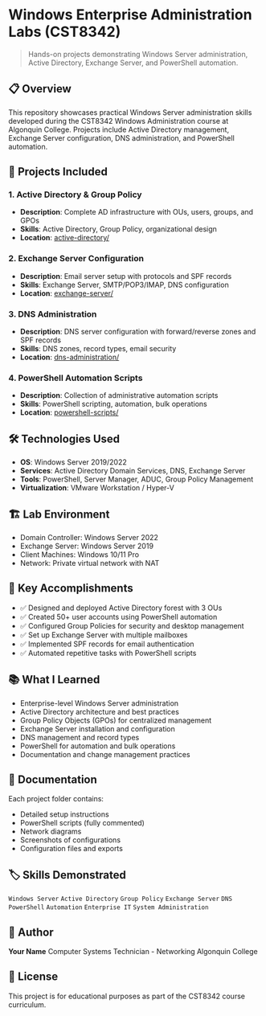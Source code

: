 # Windows Enterprise Administration Labs (CST8342)

> Hands-on projects demonstrating Windows Server administration, Active Directory, Exchange Server, and PowerShell automation.

## 📋 Overview

This repository showcases practical Windows Server administration skills developed during the CST8342 Windows Administration course at Algonquin College. Projects include Active Directory management, Exchange Server configuration, DNS administration, and PowerShell automation.

## 🎯 Projects Included

### 1. Active Directory & Group Policy
- **Description**: Complete AD infrastructure with OUs, users, groups, and GPOs
- **Skills**: Active Directory, Group Policy, organizational design
- **Location**: [active-directory/](active-directory/)

### 2. Exchange Server Configuration
- **Description**: Email server setup with protocols and SPF records
- **Skills**: Exchange Server, SMTP/POP3/IMAP, DNS configuration
- **Location**: [exchange-server/](exchange-server/)

### 3. DNS Administration
- **Description**: DNS server configuration with forward/reverse zones and SPF records
- **Skills**: DNS zones, record types, email security
- **Location**: [dns-administration/](dns-administration/)

### 4. PowerShell Automation Scripts
- **Description**: Collection of administrative automation scripts
- **Skills**: PowerShell scripting, automation, bulk operations
- **Location**: [powershell-scripts/](powershell-scripts/)

## 🛠️ Technologies Used

- **OS**: Windows Server 2019/2022
- **Services**: Active Directory Domain Services, DNS, Exchange Server
- **Tools**: PowerShell, Server Manager, ADUC, Group Policy Management
- **Virtualization**: VMware Workstation / Hyper-V

## 🏗️ Lab Environment

- Domain Controller: Windows Server 2022
- Exchange Server: Windows Server 2019
- Client Machines: Windows 10/11 Pro
- Network: Private virtual network with NAT

## 🚀 Key Accomplishments

- ✅ Designed and deployed Active Directory forest with 3 OUs
- ✅ Created 50+ user accounts using PowerShell automation
- ✅ Configured Group Policies for security and desktop management
- ✅ Set up Exchange Server with multiple mailboxes
- ✅ Implemented SPF records for email authentication
- ✅ Automated repetitive tasks with PowerShell scripts

## 📚 What I Learned

- Enterprise-level Windows Server administration
- Active Directory architecture and best practices
- Group Policy Objects (GPOs) for centralized management
- Exchange Server installation and configuration
- DNS management and record types
- PowerShell for automation and bulk operations
- Documentation and change management practices

## 📸 Documentation

Each project folder contains:
- Detailed setup instructions
- PowerShell scripts (fully commented)
- Network diagrams
- Screenshots of configurations
- Configuration files and exports

## 🏷️ Skills Demonstrated

`Windows Server` `Active Directory` `Group Policy` `Exchange Server` `DNS` `PowerShell` `Automation` `Enterprise IT` `System Administration`

## 👤 Author

**Your Name**
Computer Systems Technician - Networking
Algonquin College

## 📄 License

This project is for educational purposes as part of the CST8342 course curriculum.
